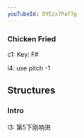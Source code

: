 ```yaml
---
youTubeId: 8VEzx7RaF7g
---
```


### Chicken Fried

c1: Key: F#

l4: use pitch -1

## Structures

### Intro

l3: 第5下刚响进

